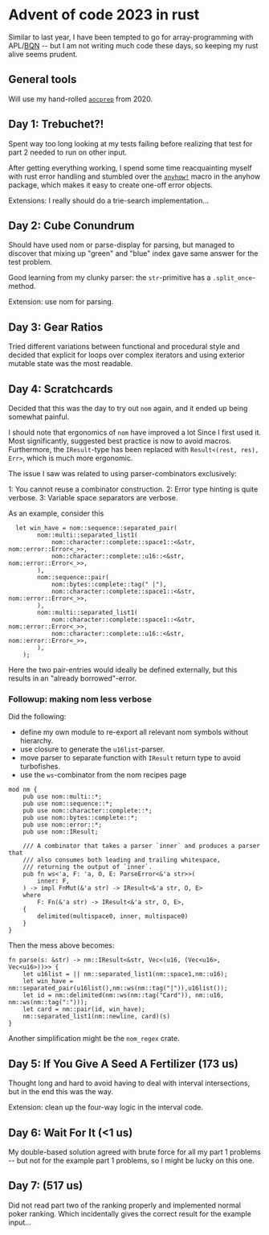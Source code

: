# Advent of code 2023 in rust

Similar to last year, I have been tempted to go for array-programming with APL/[BQN](https://mlochbaum.github.io/BQN/) -- but I am not writing much code these days, so keeping my rust alive seems prudent.

## General tools

Will use my hand-rolled [`aocprep`](https://github.com/Japanuspus/aocprep) from 2020.

## Day 1: Trebuchet?!

Spent way too long looking at my tests failing before realizing that test for part 2 needed to run on other input. 

After getting everything working, I spend some time reacquainting myself with rust error handling and stumbled over the [`anyhow!`](https://docs.rs/anyhow/latest/anyhow/#details) macro in the anyhow package, which makes it easy to create one-off error objects.

Extensions: I really should do a trie-search implementation...

## Day 2: Cube Conundrum 

Should have used nom or parse-display for parsing, but managed to discover that mixing up "green" and "blue" index gave same answer for the test problem.

Good learning from my clunky parser: the `str`-primitive has a `.split_once`-method.

Extension: use nom for parsing.

## Day 3: Gear Ratios

Tried different variations between functional and procedural style and decided that explicit for loops over complex iterators and using exterior mutable state was the most readable.

## Day 4: Scratchcards

Decided that this was the day to try out `nom` again, and it ended up being somewhat painful.

I should note that ergonomics of `nom` have improved a lot Since I first used it. Most significantly, suggested best practice is now to avoid macros. 
Furthermore, the `IResult`-type has been replaced with `Result<(rest, res), Err>`, which is much more ergonomic.

The issue I saw was related to using parser-combinators exclusively: 

1: You cannot reuse a combinator construction.
2: Error type hinting is quite verbose.
3: Variable space separators are verbose.

As an example, consider this

```
  let win_have = nom::sequence::separated_pair(
        nom::multi::separated_list1(
            nom::character::complete::space1::<&str, nom::error::Error<_>>,
            nom::character::complete::u16::<&str, nom::error::Error<_>>,
        ),
        nom::sequence::pair(
            nom::bytes::complete::tag(" |"),
            nom::character::complete::space1::<&str, nom::error::Error<_>>,
        ),
        nom::multi::separated_list1(
            nom::character::complete::space1::<&str, nom::error::Error<_>>,
            nom::character::complete::u16::<&str, nom::error::Error<_>>,
        ),
    );
```

Here the two pair-entries would ideally be defined externally, but this results in an "already borrowed"-error.

### Followup: making nom less verbose

Did the following:
- define my own module to re-export all relevant nom symbols without hierarchy.
- use closure to generate the `u16list`-parser.
- move parser to separate function with `IResult` return type to avoid turbofishes.
- use the `ws`-combinator from the nom recipes page
```
mod nm {
    pub use nom::multi::*;
    pub use nom::sequence::*;
    pub use nom::character::complete::*;
    pub use nom::bytes::complete::*;
    pub use nom::error::*;
    pub use nom::IResult;

    /// A combinator that takes a parser `inner` and produces a parser that 
    /// also consumes both leading and trailing whitespace, 
    /// returning the output of `inner`.
    pub fn ws<'a, F: 'a, O, E: ParseError<&'a str>>(
        inner: F,
    ) -> impl FnMut(&'a str) -> IResult<&'a str, O, E>
    where
        F: Fn(&'a str) -> IResult<&'a str, O, E>,
    {
        delimited(multispace0, inner, multispace0)
    }
}
```

Then the mess above becomes:

```
fn parse(s: &str) -> nm::IResult<&str, Vec<(u16, (Vec<u16>, Vec<u16>))>> {
    let u16list = || nm::separated_list1(nm::space1,nm::u16);
    let win_have = nm::separated_pair(u16list(),nm::ws(nm::tag("|")),u16list());
    let id = nm::delimited(nm::ws(nm::tag("Card")), nm::u16, nm::ws(nm::tag(":")));
    let card = nm::pair(id, win_have);
    nm::separated_list1(nm::newline, card)(s)
}
```

Another simplification might be the `nom_regex` crate.

## Day 5: If You Give A Seed A Fertilizer (173 us)

Thought long and hard to avoid having to deal with interval intersections, but in the end this was the way.

Extension: clean up the four-way logic in the interval code.  

## Day 6: Wait For It (<1 us)

My double-based solution agreed with brute force for all my part 1 problems -- but not for the example part 1 problems, so I might be lucky on this one.


## Day 7: (517 us)

Did not read part two of the ranking properly and implemented normal poker ranking. Which incidentally gives the correct result for the example input...
